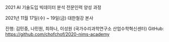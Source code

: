 2021 AI 기술도입 빅데이터 분석 전문인력 양성 과정

2021년 11월 17일(수) ~ 19일(금)
대한철강 본사

진행: 김민중, 나민원, 최하나, 이성원 (국가수리과학연구소 산업수학혁신센터)
GitHub: https://github.com/chofchof/2020-nims-academy
